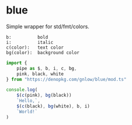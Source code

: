 # blue
Simple wrapper for std/fmt/colors.
```
b:          bold
i:          italic
c(color):   text color
bg(color):  background color
```
```ts
import {
    pipe as $, b, i, c, bg,
    pink, black, white
} from "https://denopkg.com/gnlow/blue/mod.ts"

console.log(
    $(c(pink), bg(black))
    `Hello,`,
    $(c(black), bg(white), b, i)
    `World!`
)
```